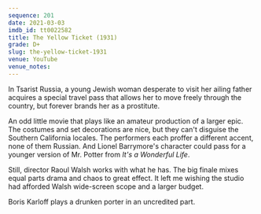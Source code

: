 ```yaml
---
sequence: 201
date: 2021-03-03
imdb_id: tt0022582
title: The Yellow Ticket (1931)
grade: D+
slug: the-yellow-ticket-1931
venue: YouTube
venue_notes:
---
```


In Tsarist Russia, a young Jewish woman desperate to visit her ailing father acquires a special travel pass that allows her to move freely through the country, but forever brands her as a prostitute.

<!-- end -->

An odd little movie that plays like an amateur production of a larger epic. The costumes and set decorations are nice, but they can't disguise the Southern California locales. The performers each proffer a different accent, none of them Russian. And Lionel Barrymore's character could pass for a younger version of Mr. Potter from <span data-imdb-id="tt0038650">_It's a Wonderful Life_</span>.

Still, director Raoul Walsh works with what he has. The big finale mixes equal parts drama and chaos to great effect. It left me wishing the studio had afforded Walsh wide-screen scope and a larger budget.

Boris Karloff plays a drunken porter in an uncredited part.
